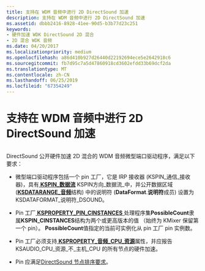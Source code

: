```yaml
---
title: 支持在 WDM 音频中进行 2D DirectSound 加速
description: 支持在 WDM 音频中进行 2D DirectSound 加速
ms.assetid: dbbb2416-8928-41ee-90d5-b3b77d23c251
keywords:
- 硬件加速 WDK DirectSound 2D 混合
- 2D 混合 WDK 音频
ms.date: 04/20/2017
ms.localizationpriority: medium
ms.openlocfilehash: a86d410b927d26440d22192694ece5e2642918c6
ms.sourcegitcommit: fb7d95c7a5d47860918cd3602efdd33b69dcf2da
ms.translationtype: MT
ms.contentlocale: zh-CN
ms.lasthandoff: 06/25/2019
ms.locfileid: "67354249"
---
```

# <a name="supporting-2d-directsound-acceleration-in-wdm-audio"></a>支持在 WDM 音频中进行 2D DirectSound 加速


## <span id="supporting_2d_directsound_acceleration_in_wdm_audio"></span><span id="SUPPORTING_2D_DIRECTSOUND_ACCELERATION_IN_WDM_AUDIO"></span>


DirectSound 公开硬件加速 2D 混合的 WDM 音频微型端口驱动程序，满足以下要求：

-   微型端口驱动程序包括一个 pin 工厂，它是 IRP 接收器 (KSPIN\_通信\_接收器)，具有[ **KSPIN\_数据流**](https://docs.microsoft.com/windows-hardware/drivers/ddi/content/ks/ne-ks-kspin_dataflow) KSPIN方向\_数据流\_中，并公开数据区域 ([**KSDATARANGE\_音频**](https://docs.microsoft.com/windows-hardware/drivers/ddi/content/ksmedia/ns-ksmedia-ksdatarange_audio)结构) 中的说明符 (**DataFormat**.**说明符**成员) 设置为 KSDATAFORMAT\_说明符\_DSOUND。

-   Pin 工厂[ **KSPROPERTY\_PIN\_CINSTANCES** ](https://docs.microsoft.com/windows-hardware/drivers/stream/ksproperty-pin-cinstances)处理程序集**PossibleCount**隶属**KSPIN\_CINSTANCES**结构为两个或更高版本的值 （始终为 KMixer 保留第一个 pin）。 **PossibleCount**值指定的当前可实例化从 pin 工厂 pin 实例数。

-   Pin 工厂必须支持[ **KSPROPERTY\_音频\_CPU\_资源**](https://docs.microsoft.com/windows-hardware/drivers/audio/ksproperty-audio-cpu-resources)属性，并应报告 KSAUDIO\_CPU\_资源\_不\_主机\_CPU 的所有节点的硬件加速。

-   Pin 应满足[DirectSound 节点排序要求](directsound-node-ordering-requirements.md)。

 

 




